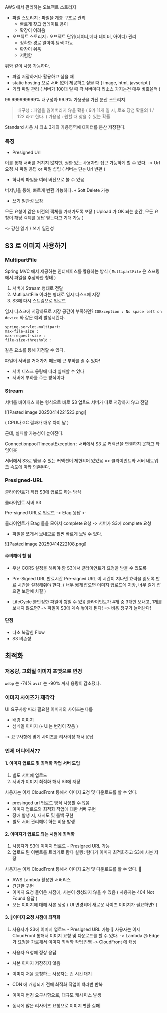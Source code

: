 AWS 에서 관리하는 오브젝트 스토리지

- 파일 스토리지 : 파일을 계층 구조로 관리
    - 빠르게 찾고 업데이트 용이
    - 확장이 어려움
- 오브젝트 스토리지 : 오브젝트 단위(데이터,메타 데이터, 아이디) 관리
    - 정확한 경로 알아야 탐색 가능
    - 확장이 쉬움
    - 저렴함

위와 같이 사용 가능하다.

- 파일 저장하거나 활용하고 싶을 때
- static hosting 으로 서버 없이 제공하고 싶을 때 ( image, html, javscript )
- 기타 파일 관리 ( 서버가 100대 일 때 각 서버마다 리소스 가지는건 매우 비효율적 )

99.999999999% 내구성과 99.9% 가용성을 가진 분산 스토리지

> 내구성 : 파일을 잃어버리지 않을 확률 ( 9가 11개 일 시, 로또 당첨 확률의 1 / 122 라고 한다. )
> 가용성 : 원할 때 찾을 수 있는 확률

Standard 사용 시 최소 3개의 가용영역에 데이터를 분산 저장한다.

### 특징

- Presigned Url

이를 통해 서버를 거치지 않지만, 권한 있는 사용자만 접근 가능하게 할 수 있다.
-> Url 요청 시 파일 응답 or 파일 삽입 ( 서버는 단순 Url 반환 )

- 하나의 파일을 여러 버전으로 볼 수 있음

버저닝을 통해, 빠르게 변환 가능하다. `+` Soft Delete 가능

- 쓰기 일관성 보장

모든 요청이 같은 버전의 객체를 가져가도록 보장
( Upload 가 OK 되는 순간, 모든 요청이 해당 객체를 응답 받는다고 기대 가능 )

-> 강한 읽기 / 쓰기 일관성



## S3 로 이미지 사용하기

### MultipartFile

Spring MVC 에서 제공하는 인터페이스를 활용하는 방식
( `MultipartFile` 은 스프링에서 파일을 추상화한 형태 )

1. 서버에 Stream 형태로 전달
2. MutlipartFile 이라는 형태로 임시 디스크에 저장
3. S3에 다시 스트림으로 업로드

임시 디스크에 저장하므로 저장 공간이 부족하면?
`IOException : No space left on device` 와 같은 예외 발생시킨다.

```
spring.servlet.multipart:
max-file-size :
max-request-size :
file-size-threshold :
```

같은 요소를 통해 지정할 수 있다.

파일이 서버를 거쳐가기 때문에 큰 부하를 줄 수 있다!

- 서버 디스크 용량에 따라 실패할 수 있다
- 서버에 부하를 주는 방식이다

### Stream

서버를 바이패스 하는 형식으로 바로 S3 업로드
서버가 따로 저장하지 않고 전달

![[Pasted image 20250414221523.png]]

( CPU나 GC 결과가 매우 차이 남 )

근데, 실패할 가능성이 높아진다.

ConnectionpoolTimeoutException : 서버에서 S3 로 커넥션을 연결하지 못하고 타임아웃

서버에서 S3로 맺을 수 있는 커넥션이 제한되어 있었음
=> 클라이언트와 서버 네트워크 속도에 따라 의존된다.

### Presigned-URL

클라이언트가 직접 S3에 업로드 하는 방식

클라이언트       서버        S3

Pre-signed URL로 업로드 ->
Etag 응답 <-

클라이언트가 Etag 들을 모아서 complete 요청 -> 서버가 S3에 complete 요청

- 파일을 쪼개서 보내므로 훨씬 빠르게 보낼 수 있다.

![[Pasted image 20250414222108.png]]

#### 주의해야 할 점

- 우선 CORS 설정을 해줘야 함
  S3에서 클라이언트가 요청을 받을 수 있도록

- Pre-Signed URL 만료시간
  Pre-signed URL 이 시간이 지나면 효력을 잃도록 만료 시간을 설정해줘야 한다.
  ( 너무 짧게 잡으면 이미지 업로드에 지장, 너무 길게 잡으면 보안에 차질 )

- LifeCycle
  불안정한 파일이 쌓일 수 있음
  클라이언트가 4개 중 3개만 보내고, 1개를 보내지 않으면?
  -> 파일이 S3에 계속 쌓이게 된다!
  => 비용 청구가 늘어난다!

#### 단점

- 다소 복잡한 Flow
- S3 의존성

## 최적화

### 저용량, 고화질 이미지 포맷으로 변경

`webp` 는 -74%
`avif` 는 -90%
까지 용량이 감소됐다.

### 이미지 사이즈가 제각각

UI 요구사항 따라 필요한 이미지의 사이즈는 다름
- 배경 이미지
- 섬네일 이미지
  (`+` UI는 변경이 잦음 )

-> 요구사항에 맞게 사이즈를 리사이징 해서 응답

### 언제 어디에서??

#### 1. 이미지 업로드 및 최적화 작업 서버 도입

1. 별도 서버에 업로드
2. 서버가 이미지 최적화 해서 S3에 저장

사용자는 이제 CloudFront 통해서 이미지 요청 및 다운로드를 할 수 있다.

- presinged url 업로드 방식 사용할 수 없음
- 이미지 업로드와 최적화 작업에 대한 서버 구현
- 장애 발생 시, 재시도 및 롤백 구현
- 별도 서버 관리해야 하는 비용 발생

#### 2. 이미지가 업로드 되는 시점에 최적화

1. 사용자가 S3에 이미지 업로드 - Presigned URL 가능
2. 업로드 된 이벤트를 트리거로 람다 실행 : 람다가 이미지 최적화하고 S3에 사본 저장

사용자는 이제 CloudFront 통해서 이미지 요청 및 다운로드를 할 수 있다.

- AWS Lambda 활용한 서버리스
- 간단한 구현
- 이미지 요청 들어온 시점에, 사본이 생성되지 않을 수 있음 ( 사용자는 404 Not Found 응답 )
- 모든 이미지에 대해 사본 생성 ( UI 변경되어 새로운 사이즈 이미지가 필요하면? )

#### 3. 이미지 요청 시점에 최적화

1. 사용자가 S3에 이미지 업로드 - Presigned URL 가능

사용자는 이제 CloudFront 통해서 이미지 요청 및 다운로드를 할 수 있다.
   -> Lambda @ Edge 가 요청을 가로채서 이미지 최적화 작업 진행
   -> CloudFront 에 캐싱

- 사용자 요청에 정상 응답
- 사본 이미지 저장하지 않음
- 이미지 처음 요청하는 사용자는 긴 시간 대기
- CDN 에 캐싱되기 전에 최적화 작업이 여러번 반복

- 이미지 변경 요구사항으로, 대규모 캐시 미스 발생
- 동시에 많은 리사이즈 요청으로 이미지 변환 실패

